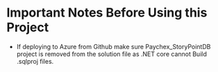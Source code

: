 # Important Notes Before Using this Project
- If deploying to Azure from Github make sure Paychex_StoryPointDB project is removed from the solution file as .NET core cannot Build .sqlproj files. 

